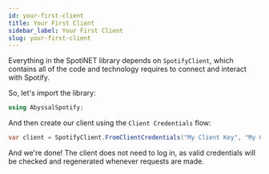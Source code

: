 ```yaml
---
id: your-first-client
title: Your First Client
sidebar_label: Your First Client
slug: your-first-client
---
```

Everything in the SpotiNET library depends on `SpotifyClient`, which contains all of the code and technology requires to connect and interact with Spotify.  
  
So, let's import the library: 
```cs
using AbyssalSpotify;
```
And then create our client using the `Client Credentials` flow:
```cs
var client = SpotifyClient.FromClientCredentials("My Client Key", "My Client Secret");
```
And we're done! The client does not need to log in, as valid credentials will be checked and regenerated whenever requests are made.